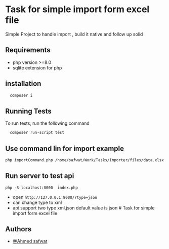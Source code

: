 # Task for simple import form excel file 
Simple Project to handle import , build it native and follow up solid


## Requirements
- php version >=8.0
- sqlite extension for php

## installation 
```bash
  composer i
```

## Running Tests

To run tests, run the following command

```bash
  composer run-script test
```


## Use command lin for import example

```bash
php importCommand.php /home/safwat/Work/Tasks/Importer/files/data.xlsx
```

## Run server to test api 

```
php -S localhost:8000  index.php
```

- open `http://127.0.0.1:8000/?type=json`
- can change type to xml
- api support two type xml,json default value is json # Task for simple import form excel file 



## Authors

- [@Ahmed safwat](https://github.com/AhmedSafwat1)
